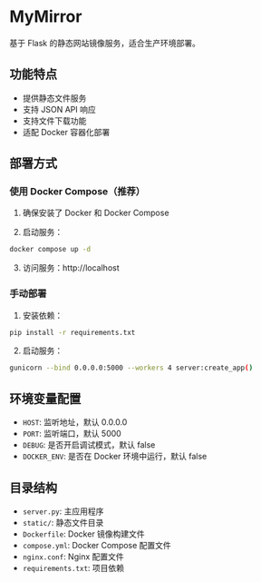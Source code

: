 # MyMirror

基于 Flask 的静态网站镜像服务，适合生产环境部署。

## 功能特点

- 提供静态文件服务
- 支持 JSON API 响应
- 支持文件下载功能
- 适配 Docker 容器化部署

## 部署方式

### 使用 Docker Compose（推荐）

1. 确保安装了 Docker 和 Docker Compose

2. 启动服务：

```bash
docker compose up -d
```

3. 访问服务：http://localhost

### 手动部署

1. 安装依赖：

```bash
pip install -r requirements.txt
```

2. 启动服务：

```bash
gunicorn --bind 0.0.0.0:5000 --workers 4 server:create_app()
```

## 环境变量配置

- `HOST`: 监听地址，默认 0.0.0.0
- `PORT`: 监听端口，默认 5000
- `DEBUG`: 是否开启调试模式，默认 false
- `DOCKER_ENV`: 是否在 Docker 环境中运行，默认 false

## 目录结构

- `server.py`: 主应用程序
- `static/`: 静态文件目录
- `Dockerfile`: Docker 镜像构建文件
- `compose.yml`: Docker Compose 配置文件
- `nginx.conf`: Nginx 配置文件
- `requirements.txt`: 项目依赖
